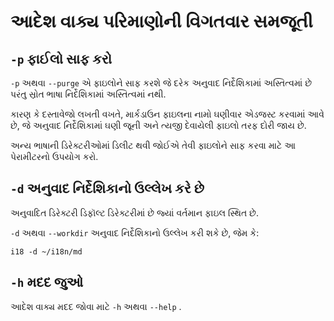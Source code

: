 # આદેશ વાક્ય પરિમાણોની વિગતવાર સમજૂતી

## `-p` ફાઈલો સાફ કરો

`-p` અથવા `--purge` એ ફાઇલોને સાફ કરશે જે દરેક અનુવાદ નિર્દેશિકામાં અસ્તિત્વમાં છે પરંતુ સ્રોત ભાષા નિર્દેશિકામાં અસ્તિત્વમાં નથી.

કારણ કે દસ્તાવેજો લખતી વખતે, માર્કડાઉન ફાઇલના નામો ઘણીવાર એડજસ્ટ કરવામાં આવે છે, જે અનુવાદ નિર્દેશિકામાં ઘણી જૂની અને ત્યજી દેવાયેલી ફાઇલો તરફ દોરી જાય છે.

અન્ય ભાષાની ડિરેક્ટરીઓમાં ડિલીટ થવી જોઈએ તેવી ફાઇલોને સાફ કરવા માટે આ પેરામીટરનો ઉપયોગ કરો.

## `-d` અનુવાદ નિર્દેશિકાનો ઉલ્લેખ કરે છે

અનુવાદિત ડિરેક્ટરી ડિફૉલ્ટ ડિરેક્ટરીમાં છે જ્યાં વર્તમાન ફાઇલ સ્થિત છે.

`-d` અથવા `--workdir` અનુવાદ નિર્દેશિકાનો ઉલ્લેખ કરી શકે છે, જેમ કે:

```
i18 -d ~/i18n/md
```

## `-h` મદદ જુઓ

આદેશ વાક્ય મદદ જોવા માટે `-h` અથવા `--help` .